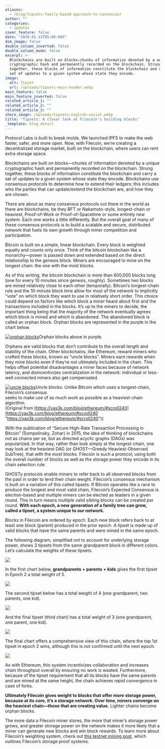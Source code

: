 ```yaml
---
aliases:
  - /blog/tipsets-family-based-approach-to-consensus/
author: ""
categories:
  - updates
cover_feature: false
date: "2020-01-13T05:00:00Z"
dim_image: false
double_column_inverted: false
double_column_mode: false
excerpt: >-
  Blockchains are built on blocks—chunks of information denoted by a unique
  cryptographic hash and permanently recorded on the blockchain. Strung
  together, these blocks of information constitute the blockchain and carry a
  set of updates to a given system whose state they encode.
image:
  alt: Tipset
  url: /uploads/tipsets-main-header.webp
main_feature: false
main_feature_inverted: false
related_article_1: ""
related_article_2: ""
related_article_3: ""
share_image: /uploads/tipsets-english-social.webp
title: "Tipsets: A closer look at Filecoin's building blocks"
_template: blog_detail
---
```


Protocol Labs is built to break molds. We launched IPFS to make the web faster, safer, and more open. Now, with Filecoin, we’re creating a decentralized storage market, built on the blockchain, where users can rent extra storage space.

Blockchains are built on blocks—chunks of information denoted by a unique cryptographic hash and permanently recorded on the blockchain. Strung together, these blocks of information constitute the blockchain and carry a set of updates to a given system whose state they encode. Blockchains use consensus protocols to determine how to extend their ledgers; this includes who the parties that can update/extend the blockchain are, and how they are chosen.

There are about as many consensus protocols out there in the world as there are blockchains, be they BFT or Nakamoto-style, longest-chain or heaviest, Proof-of-Work or Proof-of-Spacetime or some entirely new system. Each one works a little differently. But the overall goal of many of these consensus protocols is to build a scalable and secure, distributed network that fuels its own growth through miner competition and participation.

Bitcoin is built on a simple, linear blockchain. Every block is weighted equally and counts only once. Think of the bitcoin blockchain like a monarchy—power is passed down and extended based on the direct relationship to the genesis block. Miners are encouraged to mine on the longest chain: the one with the most blocks.

As of this writing, the bitcoin blockchain is more than 600,000 blocks long (one for every 10 minutes since genesis, roughly). Sometimes two blocks are mined relatively close to each other (temporally). Bitcoin’s longest-chain rule and the 10-minute block time allow for most of the network to implicitly “vote” on which block they want to use in relatively short order. This choice could depend on factors like which block a miner heard about first and the transactions included in the blocks. It’s up to the miners to decide, the important thing being that the majority of the network eventually agrees which block is mined and which is abandoned. The abandoned block is called an orphan block. Orphan blocks are represented in the purple in the chart below.

[![orphan blocks](https://filecoin.io/vintage/images/blog/tipsets-family-based-approach-diagram-1.jpg)](https://filecoin.io/vintage/images/blog/tipsets-family-based-approach-diagram-1.jpg)Orphan blocks above in purple.

Orphans are valid blocks that don’t contribute to the overall length and stability of the chain. Other blockchains, like Ethereum, reward miners who crafted these blocks, known as “uncle blocks”. Miners earn rewards when they mine blocks even if they’re not ultimately included in the chain. This helps offset potential disadvantages a miner faces because of network latency, and disincentivizes centralization in the network: individual or less-well connected miners also get compensated.

[![uncle blocks](https://filecoin.io/vintage/images/blog/tipsets-family-based-approach-diagram-2.jpg)](https://filecoin.io/vintage/images/blog/tipsets-family-based-approach-diagram-2.jpg)Uncle blocks. Unlike Bitcoin which uses a longest-chain, Filecoin’s consensus  
seeks to make use of as much work as possible as a heaviest-chain algorithm.  
(Original from [https://vas3k.com/blog/ethereum/#scroll240](https://vas3k.com/blog/ethereum/#scroll240 "https://vas3k.com/blog/ethereum/#scroll240"))

With the publication of “Secure High-Rate Transaction Processing in Bitcoin” (Sompolinsky, Zohar) in 2015, the idea of thinking of blockchains not as chains per se, but as directed acyclic graphs (DAGs) was popularized. In that way, rather than look simply at the longest-chain, one may look at the heaviest DAG (or GHOST—Greedy Heaviest-Observed SubTree), that with the most blocks. Filecoin is such a protocol, using both the overall number of blocks as well as the storage power they encode in its chain selection rule.

GHOSTy protocols enable miners to refer back to all observed blocks from the past in order to lend their chain weight. Filecoin’s consensus mechanism is built on a variation of this called tipsets. If Bitcoin operates like a race to produce the longest and most valid chain, Filecoin’s Expected Consensus is election-based and multiple miners can be elected as leaders in a given round. This in turn means multiple valid sibling blocks can be created per round. **With each epoch, a new generation of a family tree can grow, called a tipset, a system unique to our network.**

Blocks in Filecoin are ordered by epoch. Each new block refers back to at least one block (parent) produced in the prior epoch. A tipset is made up of valid blocks that have the same parents and were mined in the same epoch.

The following diagram, simplified _not_ to account for underlying storage power, shows 3 tipsets from the same grandparent block in different colors. Let’s calculate the weights of these tipsets.

![](/uploads/1-tipset-in-epoch-2.webp)

In the first chart below, **grandparents + parents + kids** gives the first tipset in Epoch 2 a total weight of 5.

![](/uploads/2nd-tipset-in-epoch-2.webp)

The second tipset below has a total weight of 4 (one grandparent, two parents, one kid).

![](/uploads/3-tipsets-epoch-2.webp)

And the final tipset (third chart) has a total weight of 3 (one grandparent, one parent, one kid).

_![](/uploads/3rd-tipset-in-epoch-2.webp)_

The final chart offers a comprehensive view of this chain, where the top 1st tipset in epoch 2 wins, although this is not confirmed until the next epoch.

![](/uploads/all-tipsets.webp)

As with Ethereum, this system incentivizes collaboration and increases chain throughput overall by ensuring no work is wasted. Furthermore, because of the tipset requirement that all its blocks have the same parents and are mined at the same height, the chain achieves _rapid convergence_ in case of forks.

**Ultimately Filecoin gives weight to blocks that offer more storage power, because at its core, it’s a storage network. Over time, miners converge on the heaviest chain—those that are creating value.** Lighter chains become orphan blocks.

The more data a Filecoin miner stores, the more that miner’s storage power grows, and greater storage power on the network makes it more likely that a miner can generate new blocks and win block rewards. To learn more about Filecoin’s weighting system, check out [this testnet mining post](https://filecoin.io/blog/filecoin-testnet-mining/), which outlines Filecoin’s storage proof systems.
